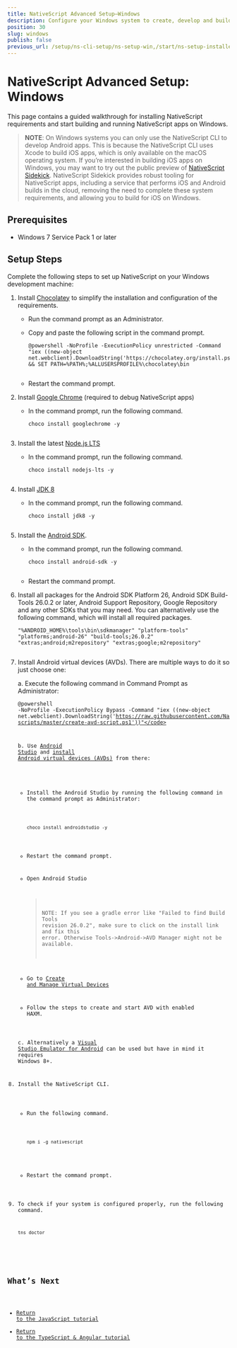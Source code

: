 ```yaml
---
title: NativeScript Advanced Setup—Windows
description: Configure your Windows system to create, develop and build projects locally with NativeScript.
position: 30
slug: windows
publish: false
previous_url: /setup/ns-cli-setup/ns-setup-win,/start/ns-setup-installer
---
```


# NativeScript Advanced Setup: Windows

This page contains a guided walkthrough for installing NativeScript requirements and start building and running NativeScript apps on Windows.

> **NOTE**: On Windows systems you can only use the NativeScript CLI to develop Android apps. This is because the NativeScript CLI uses Xcode to build iOS apps, which is only available on the macOS operating system. If you’re interested in building iOS apps on Windows, you may want to try out the public preview of [NativeScript Sidekick](https://www.nativescript.org/nativescript-sidekick). NativeScript Sidekick provides robust tooling for NativeScript apps, including a service that performs iOS and Android builds in the cloud, removing the need to complete these system requirements, and allowing you to build for iOS on Windows.

## Prerequisites
* Windows 7 Service Pack 1 or later

## Setup Steps

Complete the following steps to set up NativeScript on your Windows development machine:

1. Install [Chocolatey](https://chocolatey.org) to simplify the installation and configuration of the requirements.
    - Run the command prompt as an Administrator.
    - Copy and paste the following script in the command prompt.

        <pre class="add-copy-button"><code class="language-terminal">@powershell -NoProfile -ExecutionPolicy unrestricted -Command "iex ((new-object net.webclient).DownloadString('https://chocolatey.org/install.ps1'))" && SET PATH=%PATH%;%ALLUSERSPROFILE%\chocolatey\bin
        </code></pre>
    - Restart the command prompt.

2. Install [Google Chrome](https://www.google.com/chrome/browser/desktop/index.html) (required to debug NativeScript apps)
    - In the command prompt, run the following command.

        <pre class="add-copy-button"><code class="language-terminal">choco install googlechrome -y
        </code></pre>

3. Install the latest [Node.js LTS](https://nodejs.org/en/)

    - In the command prompt, run the following command.

        <pre class="add-copy-button"><code class="language-terminal">choco install nodejs-lts -y
        </code></pre>

4. Install [JDK 8](http://www.oracle.com/technetwork/java/javase/downloads/index.html)
    - In the command prompt, run the following command.

        <pre class="add-copy-button"><code class="language-terminal">choco install jdk8 -y
        </code></pre>

5. Install the [Android SDK](http://developer.android.com/sdk/index.html).
    - In the command prompt, run the following command.

        <pre class="add-copy-button"><code class="language-terminal">choco install android-sdk -y
        </code></pre>

    - Restart the command prompt.

6. Install all packages for the Android SDK Platform 26, Android SDK Build-Tools 26.0.2 or later, Android Support Repository, Google Repository and any other SDKs that you may need. You can alternatively use the following command, which will install all required packages.

    <pre class="add-copy-button"><code class="language-terminal">"%ANDROID_HOME%\tools\bin\sdkmanager" "platform-tools" "platforms;android-26" "build-tools;26.0.2" "extras;android;m2repository" "extras;google;m2repository"
    </code></pre>

7. Install Android virtual devices (AVDs). There are multiple ways to do it so just choose one:
    
    a. Execute the following command in Command Prompt as Administrator:
        <pre class="add-copy-button"><code class="language-terminal">@powershell -NoProfile -ExecutionPolicy Bypass -Command "iex ((new-object net.webclient).DownloadString('https://raw.githubusercontent.com/NativeScript/setup-scripts/master/create-avd-script.ps1'))"</code></pre>

    b. Use [Android Studio](https://developer.android.com/studio/index.html) and [install Android virtual devices (AVDs)](https://developer.android.com/studio/run/managing-avds.html) from there:
        
    * Install the Android Studio by running the following command in the command prompt as Administrator:

        <pre class="add-copy-button"><code class="language-terminal">choco install androidstudio -y</code></pre>

    * Restart the command prompt.
    * Open Android Studio
        > NOTE: If you see a gradle error like "Failed to find Build Tools revision 26.0.2", make sure to click on the install link and fix this error. Otherwise Tools->Android->AVD Manager might not be available.
    * Go to [Create and Manage Virtual Devices](https://developer.android.com/studio/run/managing-avds.html) 
    * Follow the steps to create and start AVD with enabled HAXM.
    
    c. Alternatively a [Visual Studio Emulator for Android](https://www.visualstudio.com/vs/msft-android-emulator/) can be used but have in mind it requires Windows 8+. 

9. Install the NativeScript CLI.
    - Run the following command.

        <pre class="add-copy-button"><code class="language-terminal">npm i -g nativescript
        </code></pre>

    - Restart the command prompt.

10. To check if your system is configured properly, run the following command.

    <pre class="add-copy-button"><code class="language-terminal">tns doctor
    </code></pre>

## What’s Next

* [Return to the JavaScript tutorial](http://docs.nativescript.org/tutorial/chapter-1#11-install-nativescript-and-configure-your-environment)
* [Return to the TypeScript & Angular tutorial](http://docs.nativescript.org/angular/tutorial/ng-chapter-1#11-install-nativescript-and-configure-your-environment)
